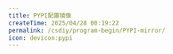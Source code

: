 ```yaml
---
title: PYPI配置镜像
createTime: 2025/04/28 00:19:22
permalink: /csdiy/program-begin/PYPI-mirror/
icon: devicon:pypi
---
```

